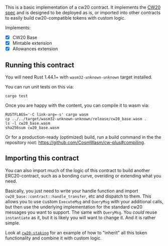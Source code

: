 
This is a basic implementation of a cw20 contract. It implements
the [CW20 spec](../../packages/cw20/README.md) and is designed to
be deployed as is, or imported into other contracts to easily build
cw20-compatible tokens with custom logic.

Implements:

- [x] CW20 Base
- [x] Mintable extension
- [x] Allowances extension

## Running this contract

You will need Rust 1.44.1+ with `wasm32-unknown-unknown` target installed.

You can run unit tests on this via: 

`cargo test`

Once you are happy with the content, you can compile it to wasm via:

```
RUSTFLAGS='-C link-arg=-s' cargo wasm
cp ../../target/wasm32-unknown-unknown/release/cw20_base.wasm .
ls -l cw20_base.wasm
sha256sum cw20_base.wasm
```

Or for a production-ready (optimized) build, run a build command in the
the repository root: https://github.com/CosmWasm/cw-plus#compiling.

## Importing this contract

You can also import much of the logic of this contract to build another
ERC20-contract, such as a bonding curve, overiding or extending what you
need.

Basically, you just need to write your handle function and import 
`cw20_base::contract::handle_transfer`, etc and dispatch to them.
This allows you to use custom `ExecuteMsg` and `QueryMsg` with your additional
calls, but then use the underlying implementation for the standard cw20
messages you want to support. The same with `QueryMsg`. You *could* reuse `instantiate`
as it, but it is likely you will want to change it. And it is rather simple.

Look at [`cw20-staking`](https://github.com/CosmWasm/cw-tokens/tree/main/contracts/cw20-staking) for an example of how to "inherit"
all this token functionality and combine it with custom logic.
